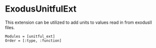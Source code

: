 # ExodusUnitfulExt
This extension can be utilized to add units to values read in from exodusII files.

```@autodocs
Modules = [unitful_ext]
Order = [:type, :function]
```
